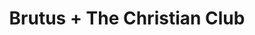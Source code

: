 ---
layout: post
category: concert
title: Brutus + The Christian Club
artists:
- Brutus
- The Christian Club
place: 
- Le Rex
country: France
city: Toulouse
---